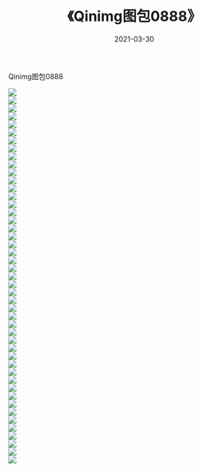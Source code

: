 ﻿---
layout: post
title:  《Qinimg图包0888》
date:   2021-03-30
img: http://imgx.orgx.ga/Qinimg图包/Qinimg图包0888/000.jpg
categories: [美女, 清纯, 唯美]
---

Qinimg图包0888

 ![](http://imgx.orgx.ga/Qinimg图包/Qinimg图包0888/001.jpg) <br>![](http://imgx.orgx.ga/Qinimg图包/Qinimg图包0888/002.jpg) <br>![](http://imgx.orgx.ga/Qinimg图包/Qinimg图包0888/003.jpg) <br>![](http://imgx.orgx.ga/Qinimg图包/Qinimg图包0888/004.jpg) <br>![](http://imgx.orgx.ga/Qinimg图包/Qinimg图包0888/005.jpg) <br>![](http://imgx.orgx.ga/Qinimg图包/Qinimg图包0888/006.jpg) <br>![](http://imgx.orgx.ga/Qinimg图包/Qinimg图包0888/007.jpg) <br>![](http://imgx.orgx.ga/Qinimg图包/Qinimg图包0888/008.jpg) <br>![](http://imgx.orgx.ga/Qinimg图包/Qinimg图包0888/009.jpg) <br>![](http://imgx.orgx.ga/Qinimg图包/Qinimg图包0888/010.jpg) <br>![](http://imgx.orgx.ga/Qinimg图包/Qinimg图包0888/011.jpg) <br>![](http://imgx.orgx.ga/Qinimg图包/Qinimg图包0888/012.jpg) <br>![](http://imgx.orgx.ga/Qinimg图包/Qinimg图包0888/013.jpg) <br>![](http://imgx.orgx.ga/Qinimg图包/Qinimg图包0888/014.jpg) <br>![](http://imgx.orgx.ga/Qinimg图包/Qinimg图包0888/015.jpg) <br>![](http://imgx.orgx.ga/Qinimg图包/Qinimg图包0888/016.jpg) <br>![](http://imgx.orgx.ga/Qinimg图包/Qinimg图包0888/017.jpg) <br>![](http://imgx.orgx.ga/Qinimg图包/Qinimg图包0888/018.jpg) <br>![](http://imgx.orgx.ga/Qinimg图包/Qinimg图包0888/019.jpg) <br>![](http://imgx.orgx.ga/Qinimg图包/Qinimg图包0888/020.jpg) <br>![](http://imgx.orgx.ga/Qinimg图包/Qinimg图包0888/021.jpg) <br>![](http://imgx.orgx.ga/Qinimg图包/Qinimg图包0888/022.jpg) <br>![](http://imgx.orgx.ga/Qinimg图包/Qinimg图包0888/023.jpg) <br>![](http://imgx.orgx.ga/Qinimg图包/Qinimg图包0888/024.jpg) <br>![](http://imgx.orgx.ga/Qinimg图包/Qinimg图包0888/025.jpg) <br>![](http://imgx.orgx.ga/Qinimg图包/Qinimg图包0888/026.jpg) <br>![](http://imgx.orgx.ga/Qinimg图包/Qinimg图包0888/027.jpg) <br>![](http://imgx.orgx.ga/Qinimg图包/Qinimg图包0888/028.jpg) <br>![](http://imgx.orgx.ga/Qinimg图包/Qinimg图包0888/029.jpg) <br>![](http://imgx.orgx.ga/Qinimg图包/Qinimg图包0888/030.jpg) <br>![](http://imgx.orgx.ga/Qinimg图包/Qinimg图包0888/031.jpg) <br>![](http://imgx.orgx.ga/Qinimg图包/Qinimg图包0888/032.jpg) <br>![](http://imgx.orgx.ga/Qinimg图包/Qinimg图包0888/033.jpg) <br>![](http://imgx.orgx.ga/Qinimg图包/Qinimg图包0888/034.jpg) <br>![](http://imgx.orgx.ga/Qinimg图包/Qinimg图包0888/035.jpg) <br>![](http://imgx.orgx.ga/Qinimg图包/Qinimg图包0888/036.jpg) <br>![](http://imgx.orgx.ga/Qinimg图包/Qinimg图包0888/037.jpg) <br>![](http://imgx.orgx.ga/Qinimg图包/Qinimg图包0888/038.jpg) <br>![](http://imgx.orgx.ga/Qinimg图包/Qinimg图包0888/039.jpg) <br>![](http://imgx.orgx.ga/Qinimg图包/Qinimg图包0888/040.jpg) <br>![](http://imgx.orgx.ga/Qinimg图包/Qinimg图包0888/041.jpg) <br>![](http://imgx.orgx.ga/Qinimg图包/Qinimg图包0888/042.jpg) <br>![](http://imgx.orgx.ga/Qinimg图包/Qinimg图包0888/043.jpg) <br>![](http://imgx.orgx.ga/Qinimg图包/Qinimg图包0888/044.jpg) <br>![](http://imgx.orgx.ga/Qinimg图包/Qinimg图包0888/045.jpg) <br>![](http://imgx.orgx.ga/Qinimg图包/Qinimg图包0888/046.jpg) <br>![](http://imgx.orgx.ga/Qinimg图包/Qinimg图包0888/047.jpg) <br>